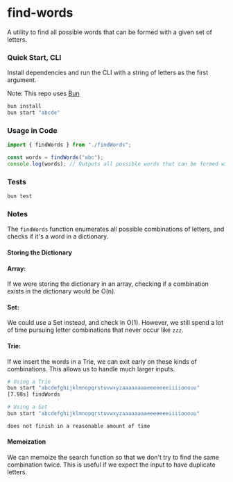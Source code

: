 # find-words

A utility to find all possible words that can be formed with a given set of letters.

### Quick Start, CLI

Install dependencies and run the CLI with a string of letters as the first argument.

Note: This repo uses [Bun](https://bun.sh/)

```bash
bun install
bun start "abcde"
```

### Usage in Code

```typescript
import { findWords } from "./findWords";

const words = findWords("abc");
console.log(words); // Outputs all possible words that can be formed with 'abc'
```

### Tests

```bash
bun test
```

### Notes

The `findWords` function enumerates all possible combinations of letters, and checks if it's a word in a dictionary.

#### Storing the Dictionary

#### Array:

If we were storing the dictionary in an array, checking if a combination exists in the dictionary would be O(n).

#### Set:

We could use a Set instead, and check in O(1). However, we still spend a lot of time pursuing letter combinations that never occur like `zzz`.

#### Trie:

If we insert the words in a Trie, we can exit early on these kinds of combinations. This allows us to handle much larger inputs.

```bash
# Using a Trie
bun start "abcdefghijklmnopqrstuvwxyzaaaaaaaaeeeeeeeiiiiooouu"
[7.98s] findWords

# Using a Set
bun start "abcdefghijklmnopqrstuvwxyzaaaaaaaaeeeeeeeiiiiooouu"

does not finish in a reasonable amount of time
```

#### Memoization

We can memoize the search function so that we don't try to find the same combination twice. This is useful if we expect the input to have duplicate letters.
